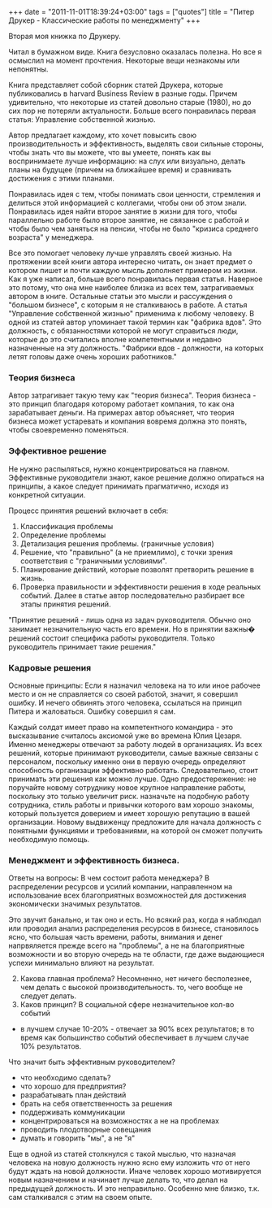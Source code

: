 +++
date = "2011-11-01T18:39:24+03:00"
tags = ["quotes"]
title = "Питер Друкер - Классические работы по менеджменту"
+++

Вторая моя книжка по Друкеру.

Читал в бумажном виде. Книга безусловно оказалась полезна.  Но все я осмыслил на
момент прочтения. Некоторые вещи незнакомы или непонятны.

Книга представляет собой сборник статей Друкера, которые публиковались в harvard
Business Review в разные годы. Причем удивительно, что некоторые из статей
довольно старые (1980), но до сих пор не потеряли актуальности. Больше всего
понравилась первая статья: Управление собственной жизнью.

Автор предлагает каждому, кто хочет повысить свою производительность и
эффективность, выделять свои сильные стороны, чтобы знать что вы можете, что вы
умеете, понять как вы воспринимаете лучше информацию: на слух или визуально,
делать планы на будущее (причем на ближайшее время) и сравнивать достижения с
этими планами.

Понравилась идея с тем, чтобы понимать свои ценности, стремления и делиться этой
информацией с коллегами, чтобы они об этом знали.  Понравилась идея найти второе
занятие в жизни для того, чтобы параллельно работе было второе занятие, не
связанное с работой и чтобы было чем заняться на пенсии, чтобы не было "кризиса
среднего возраста" у менеджера.

Все это помогает человеку лучше управлять своей жизнью. На протяжении всей книги
автора интересно читать, он знает предмет о котором пишет и почти каждую мысль
дополняет примером из жизни.  Как я уже написал, больше всего понравилась первая
статья. Наверное это потому, что она мне наиболее близка из всех тем,
затрагиваемых автором в книге. Остальные статьи это мысли и рассуждения о
"большом бизнесе", с которым я не сталкиваюсь в работе. А статья "Управление
собственной жизнью" применима к любому человеку.  В одной из статей автор
упоминает такой термин как "фабрика вдов".  Это должность, с обязанностями
которой не могут справиться люди, которые до это считались вполне компетентными
и недавно назначенные на эту должность. "Фабрики вдов - должности, на которых
летят головы даже очень хороших работников."

### Теория бизнеса

Автор затрагивает такую тему как "теория бизнеса". Теория бизнеса - это принцип
благодаря которому работает компания, то как она зарабатывает деньги. На
примерах автор объясняет, что теория бизнеса может устаревать и компания вовремя
должна это понять, чтобы своевременно поменяться.

### Эффективное решение

Не нужно распыляться, нужно концентрироваться на главном.  Эффективные
руководители знают, какое решение должно опираться на принципы, а какое следует
принимать прагматично, исходя из конкретной ситуации.

Процесс принятия решений включает в себя:
1. Классификация проблемы
2. Определение проблемы
3. Детализация решения проблемы. (граничные условия)
4. Решение, что "правильно" (а не приемлимо), с точки зрения соответствия с "граничными условиями".
5. Планирование действий, которые позволят претворить решение в жизнь.
6. Проверка правильности и эффективности решения в ходе реальных событий.
Далее в статье автор последовательно разбирает все этапы принятия
решений.

"Принятие решений - лишь одна из задач руководителя. Обычно оно
занимает незначительную часть его времени. Но в принятии важны�
решений состоит специфика работы руководителя. Только руководитель
принимает такие решения."

### Кадровые решения

Основные принципы:
Если я назначил человека на то или иное рабочее место и он не справляется со
своей работой, значит, я совершил ошибку. И нечего обвинять этого человека,
ссылаться на принцип Питера и жаловаться.  Ошибку совершил я сам.

Каждый солдат имеет право на компетентного командира - это высказывание
считалось аксиомой уже во времена Юлия Цезаря. Именно менеджеры отвечают за
работу людей в организациях.  Из всех решений, которые принимают руководители,
самые важные связаны с персоналом, поскольку именно они в первую очередь
определяют способность организации эффективно работать.  Следовательно, стоит
принимать эти решения как можно лучше.  Одно предостережение: не поручайте
новому сотруднику новое крупное направление работы, поскольку это только
увеличит риск. назначьте на подобную работу сотрудника, стиль работы и привычки
которого вам хорошо знакомы, который пользуется доверием и имеет хорошую
репутацию в вашей организации. Новому выдвиженцу предложите для начала должность
с понятными функциями и требованиями, на которой он сможет получить необходимую
помощь.

### Менеджмент и эффективность бизнеса.

Ответы на вопросы:
В чем состоит работа менеджера?
В распределении ресурсов и усилий компании, направленном на
использование всех благоприятных возможностей для достижения
экономически значимых результатов.

Это звучит банально, и так оно и есть. Но всякий раз, когда я наблюдал или
проводил анализ распределения ресурсов в бизнесе, становилось ясно, что большая
часть времени, работы, внимания и денег напрвяляется прежде всего на "проблемы",
а не на благоприятные возможности и во вторую очередь на те области, где даже
выдающиеся успехи минимально влияют на результат.

2. Какова главная проблема? Несомненно, нет ничего бесполезнее, чем
делать с высокой производительность. то, чего вообще не следует
делать.
3. Каков принцип? В социальной сфере незначительное кол-во событий
- в лучшем случае 10-20% - отвечает за 90% всех результатов; в то
время как большинство событий обеспечивает в лучшем случае 10%
результатов.

Что значит быть эффективным руководителем?
* что необходимо сделать?
* что хорошо для предприятия?
* разрабатывать план действий
* брать на себя ответственность за решения
* поддерживать коммуникации
* концентрироваться на возможностях а не на проблемах
* проводить плодотворные совещания
* думать и говорить "мы", а не "я"

Еще в одной из статей столкнулся с такой мыслью, что назначая человека на новую
должность нужно ясно ему изложить *что* от него будут ждать на новой должности.
Иначе человек хорошо мотивируется новым назначением и начинает лучше делать то,
что делал на предыдущей должность. И это неправильно.  Особенно мне близко, т.к.
сам сталкивался с этим на своем опыте.
